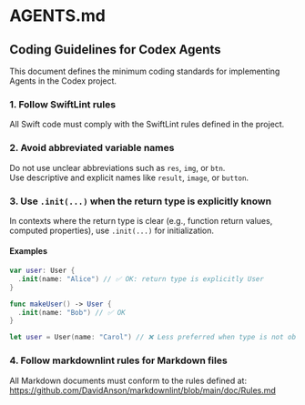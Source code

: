 # AGENTS.md

## Coding Guidelines for Codex Agents

This document defines the minimum coding standards for implementing Agents in the Codex project.

### 1. Follow SwiftLint rules

All Swift code must comply with the SwiftLint rules defined in the project.

### 2. Avoid abbreviated variable names

Do not use unclear abbreviations such as `res`, `img`, or `btn`.  
Use descriptive and explicit names like `result`, `image`, or `button`.

### 3. Use `.init(...)` when the return type is explicitly known

In contexts where the return type is clear (e.g., function return values, computed properties), use `.init(...)` for initialization.

#### Examples

```swift
var user: User {
  .init(name: "Alice") // ✅ OK: return type is explicitly User
}

func makeUser() -> User {
  .init(name: "Bob") // ✅ OK
}

let user = User(name: "Carol") // ❌ Less preferred when type is not obvious
```

### 4. Follow markdownlint rules for Markdown files

All Markdown documents must conform to the rules defined at:  
https://github.com/DavidAnson/markdownlint/blob/main/doc/Rules.md
